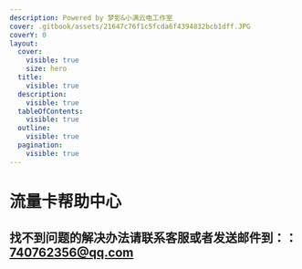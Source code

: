 ```yaml
---
description: Powered by 梦影&小满云电工作室
cover: .gitbook/assets/21647c76f1c5fcda6f4394832bcb1dff.JPG
coverY: 0
layout:
  cover:
    visible: true
    size: hero
  title:
    visible: true
  description:
    visible: true
  tableOfContents:
    visible: true
  outline:
    visible: true
  pagination:
    visible: true
---
```


# 流量卡帮助中心

## 找不到问题的解决办法请联系客服或者发送邮件到：：740762356@qq.com
